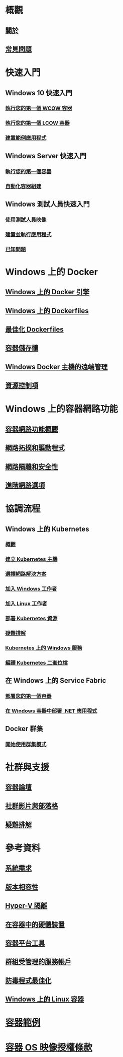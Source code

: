 # 概觀
## [關於](about/index.md)
## [常見問題](about/faq.md)

# 快速入門
## Windows 10 快速入門
### [執行您的第一個 WCOW 容器](quick-start/quick-start-windows-10.md)
### [執行您的第一個 LCOW 容器](quick-start/quick-start-windows-10-linux.md)
### [建置範例應用程式](quick-start/building-sample-app.md)
## Windows Server 快速入門
### [執行您的第一個容器](quick-start/quick-start-windows-server.md)
### [自動化容器組建](quick-start/quick-start-images.md)
## Windows 測試人員快速入門
### [使用測試人員映像](quick-start/Using-Insider-Container-Images.md)
### [建置並執行應用程式](quick-start/Nano-RS3-.NET-Core-and-PS.md)
### [已知問題](quick-start/Insider-Known-Issues.md)

# Windows 上的 Docker
## [Windows 上的 Docker 引擎](manage-docker/configure-docker-daemon.md)
## [Windows 上的 Dockerfiles](manage-docker/manage-windows-dockerfile.md)
## [最佳化 Dockerfiles](manage-docker/optimize-windows-dockerfile.md)
## [容器儲存體](manage-containers/container-storage.md)
## [Windows Docker 主機的遠端管理](management/manage_remotehost.md)
## [資源控制項](manage-containers/resource-controls.md)

# Windows 上的容器網路功能
## [容器網路功能概觀](container-networking/architecture.md)
## [網路拓撲和驅動程式](container-networking/network-drivers-topologies.md)
## [網路隔離和安全性](container-networking/network-isolation-security.md)
## [進階網路選項](container-networking/advanced.md)

# 協調流程
## Windows 上的 Kubernetes 
### [概觀](kubernetes/getting-started-kubernetes-windows.md)
### [建立 Kubernetes 主機](kubernetes/creating-a-linux-master.md)
### [選擇網路解決方案](kubernetes/network-topologies.md)
### [加入 Windows 工作者](kubernetes/joining-windows-workers.md)
### [加入 Linux 工作者](kubernetes/joining-linux-workers.md)
### [部署 Kubernetes 資源](kubernetes/deploying-resources.md)
### [疑難排解](kubernetes/common-problems.md)
### [Kubernetes 上的 Windows 服務](kubernetes/kube-windows-services.md)
### [編譯 Kubernetes 二進位檔](kubernetes/compiling-kubernetes-binaries.md)
## 在 Windows 上的 Service Fabric
### [部署您的第一個容器](/azure/service-fabric/service-fabric-quickstart-containers)
### [在 Windows 容器中部署 .NET 應用程式](/azure/service-fabric/service-fabric-host-app-in-a-container) 
## Docker 群集
### [開始使用群集模式](manage-containers/swarm-mode.md)

# 社群與支援
## [容器論壇](https://social.msdn.microsoft.com/Forums/en-US/home?forum=windowscontainers)
## [社群影片與部落格](communitylinks.md)
## [疑難排解](troubleshooting.md)

# 參考資料
## [系統需求](deploy-containers/system-requirements.md)
## [版本相容性](deploy-containers/version-compatibility.md)
## [Hyper-V 隔離](manage-containers/hyperv-container.md)
## [在容器中的硬體裝置](deploy-containers/hardware-devices-in-containers.md)
## [容器平台工具](deploy-containers/containerd.md)
## [群組受管理的服務帳戶](manage-containers/manage-serviceaccounts.md)
## [防毒程式最佳化](https://msdn.microsoft.com/en-us/windows/hardware/drivers/ifs/anti-virus-optimization-for-windows-containers)
## [Windows 上的 Linux 容器](deploy-containers/linux-containers.md)

# [容器範例](samples.md)

# [容器 OS 映像授權條款](Images_EULA.md)
